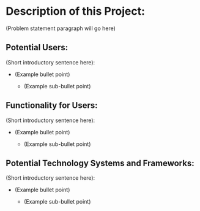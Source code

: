 # Description of this Project:


(Problem statement paragraph will go here)


## Potential Users:

(Short introductory sentence here):

+ (Example bullet point)

	+ (Example sub-bullet point)


## Functionality for Users:

(Short introductory sentence here):

+ (Example bullet point)

	+ (Example sub-bullet point)


## Potential Technology Systems and Frameworks:

(Short introductory sentence here):

+ (Example bullet point)

	+ (Example sub-bullet point)
